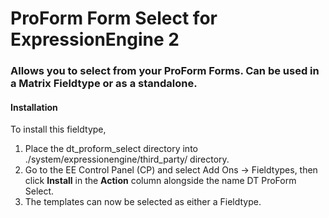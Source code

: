 # ProForm Form Select for ExpressionEngine 2

### Allows you to select from your ProForm Forms. Can be used in a Matrix Fieldtype or as a standalone.

#### Installation

To install this fieldtype, 

1. Place the dt_proform_select directory into ./system/expressionengine/third_party/ directory. 
2. Go to the EE Control Panel (CP) and select Add Ons -> Fieldtypes, then click **Install** in the **Action** column alongside the name DT ProForm Select.  
3. The templates can now be selected as either a Fieldtype.